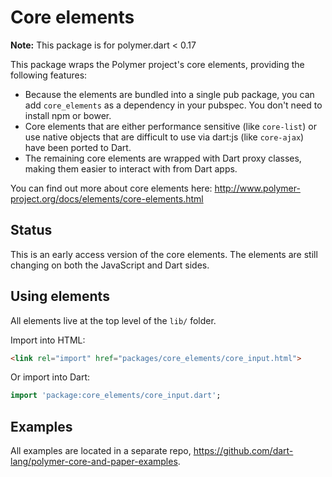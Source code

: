 # Core elements

**Note:** This package is for polymer.dart < 0.17

This package wraps the Polymer project's core elements, providing the
following features:

 * Because the elements are bundled into a single pub package, you can add
   `core_elements` as a dependency in your pubspec. You don't need to
   install npm or bower.
 * Core elements that are either performance sensitive (like `core-list`) or
   use native objects that are difficult to use via dart:js (like `core-ajax`)
   have been ported to Dart.
 * The remaining core elements are wrapped with Dart proxy classes, making
   them easier to interact with from Dart apps.
   
You can find out more about core elements here:
http://www.polymer-project.org/docs/elements/core-elements.html


## Status

This is an early access version of the core elements. The elements are still
changing on both the JavaScript and Dart sides.


## Using elements

All elements live at the top level of the `lib/` folder.

Import into HTML:
```html
<link rel="import" href="packages/core_elements/core_input.html">
```

Or import into Dart:
```dart
import 'package:core_elements/core_input.dart';
```

## Examples

All examples are located in a separate repo,
https://github.com/dart-lang/polymer-core-and-paper-examples.
